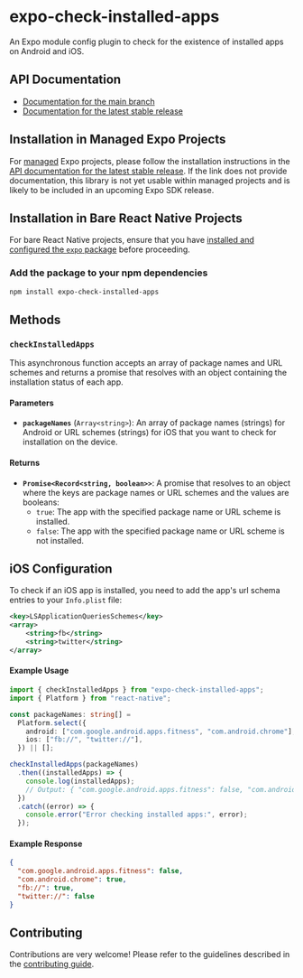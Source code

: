 # expo-check-installed-apps

An Expo module config plugin to check for the existence of installed apps on Android and iOS.

## API Documentation

- [Documentation for the main branch](https://github.com/expo/expo/blob/main/docs/pages/versions/unversioned/sdk/android-check-installed-apps.md)
- [Documentation for the latest stable release](https://docs.expo.dev/versions/latest/sdk/android-check-installed-apps/)

## Installation in Managed Expo Projects

For [managed](https://docs.expo.dev/archive/managed-vs-bare/) Expo projects, please follow the installation instructions in the [API documentation for the latest stable release](#api-documentation). If the link does not provide documentation, this library is not yet usable within managed projects and is likely to be included in an upcoming Expo SDK release.

## Installation in Bare React Native Projects

For bare React Native projects, ensure that you have [installed and configured the `expo` package](https://docs.expo.dev/bare/installing-expo-modules/) before proceeding.

### Add the package to your npm dependencies

```bash
npm install expo-check-installed-apps
```

## Methods

### `checkInstalledApps`

This asynchronous function accepts an array of package names and URL schemes and returns a promise that resolves with an object containing the installation status of each app.

#### Parameters

- **`packageNames`** (`Array<string>`): An array of package names (strings) for Android or URL schemes (strings) for iOS that you want to check for installation on the device.

#### Returns

- **`Promise<Record<string, boolean>>`**: A promise that resolves to an object where the keys are package names or URL schemes and the values are booleans:
  - `true`: The app with the specified package name or URL scheme is installed.
  - `false`: The app with the specified package name or URL scheme is not installed.

## iOS Configuration

To check if an iOS app is installed, you need to add the app's url schema entries to your `Info.plist` file:

```xml
<key>LSApplicationQueriesSchemes</key>
<array>
    <string>fb</string>
    <string>twitter</string>
</array>
```

#### Example Usage

```typescript
import { checkInstalledApps } from "expo-check-installed-apps";
import { Platform } from "react-native";

const packageNames: string[] =
  Platform.select({
    android: ["com.google.android.apps.fitness", "com.android.chrome"],
    ios: ["fb://", "twitter://"],
  }) || [];

checkInstalledApps(packageNames)
  .then((installedApps) => {
    console.log(installedApps);
    // Output: { "com.google.android.apps.fitness": false, "com.android.chrome": true, "fb://": true, ... }
  })
  .catch((error) => {
    console.error("Error checking installed apps:", error);
  });
```

#### Example Response

```json
{
  "com.google.android.apps.fitness": false,
  "com.android.chrome": true,
  "fb://": true,
  "twitter://": false
}
```

## Contributing

Contributions are very welcome! Please refer to the guidelines described in the [contributing guide](https://github.com/expo/expo#contributing).
